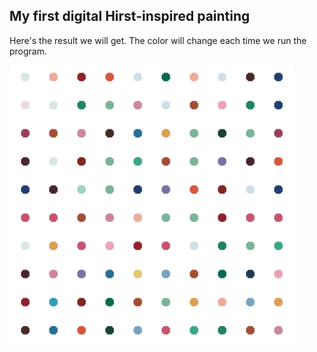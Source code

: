 ## My first digital Hirst-inspired painting

Here's the result we will get. The color will change each time we run the program.

![](image/hirst-inspired.PNG)

